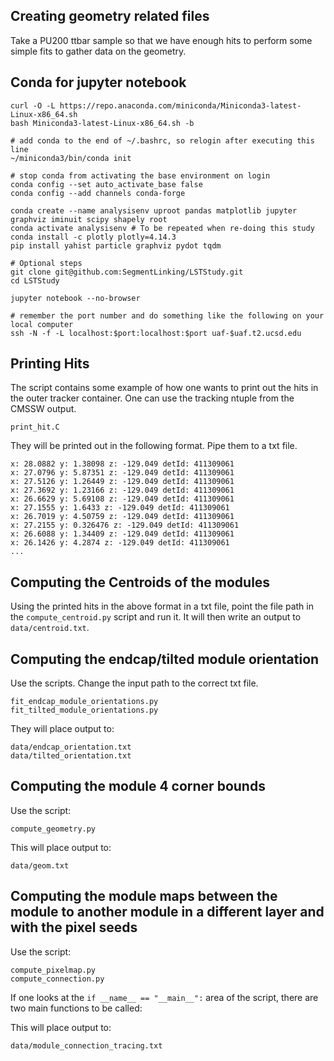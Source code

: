 ## Creating geometry related files

Take a PU200 ttbar sample so that we have enough hits to perform some simple fits to gather data on the geometry.


## Conda for jupyter notebook

    curl -O -L https://repo.anaconda.com/miniconda/Miniconda3-latest-Linux-x86_64.sh
    bash Miniconda3-latest-Linux-x86_64.sh -b 
    
    # add conda to the end of ~/.bashrc, so relogin after executing this line
    ~/miniconda3/bin/conda init
    
    # stop conda from activating the base environment on login
    conda config --set auto_activate_base false
    conda config --add channels conda-forge
    
    conda create --name analysisenv uproot pandas matplotlib jupyter graphviz iminuit scipy shapely root
    conda activate analysisenv # To be repeated when re-doing this study
    conda install -c plotly plotly=4.14.3
    pip install yahist particle graphviz pydot tqdm
    
    # Optional steps
    git clone git@github.com:SegmentLinking/LSTStudy.git
    cd LSTStudy
    
    jupyter notebook --no-browser
    
    # remember the port number and do something like the following on your local computer
    ssh -N -f -L localhost:$port:localhost:$port uaf-$uaf.t2.ucsd.edu

## Printing Hits

The script contains some example of how one wants to print out the hits in the outer tracker container.
One can use the tracking ntuple from the CMSSW output.

    print_hit.C

They will be printed out in the following format. Pipe them to a txt file.

    x: 28.0882 y: 1.38098 z: -129.049 detId: 411309061
    x: 27.0796 y: 5.87351 z: -129.049 detId: 411309061
    x: 27.5126 y: 1.26449 z: -129.049 detId: 411309061
    x: 27.3692 y: 1.23166 z: -129.049 detId: 411309061
    x: 26.6629 y: 5.69108 z: -129.049 detId: 411309061
    x: 27.1555 y: 1.6433 z: -129.049 detId: 411309061
    x: 26.7019 y: 4.50759 z: -129.049 detId: 411309061
    x: 27.2155 y: 0.326476 z: -129.049 detId: 411309061
    x: 26.6088 y: 1.34409 z: -129.049 detId: 411309061
    x: 26.1426 y: 4.2874 z: -129.049 detId: 411309061
    ...

## Computing the Centroids of the modules

Using the printed hits in the above format in a txt file, point the file path in the `compute_centroid.py` script and run it.
It will then write an output to `data/centroid.txt`.

## Computing the endcap/tilted module orientation

Use the scripts. Change the input path to the correct txt file.

    fit_endcap_module_orientations.py
    fit_tilted_module_orientations.py

They will place output to:

    data/endcap_orientation.txt
    data/tilted_orientation.txt

## Computing the module 4 corner bounds

Use the script:

    compute_geometry.py

This will place output to:

    data/geom.txt

## Computing the module maps between the module to another module in a different layer and with the pixel seeds

Use the script:

    compute_pixelmap.py
    compute_connection.py

If one looks at the ```if __name__ == "__main__":``` area of the script, there are two main functions to be called:

This will place output to:

    data/module_connection_tracing.txt

